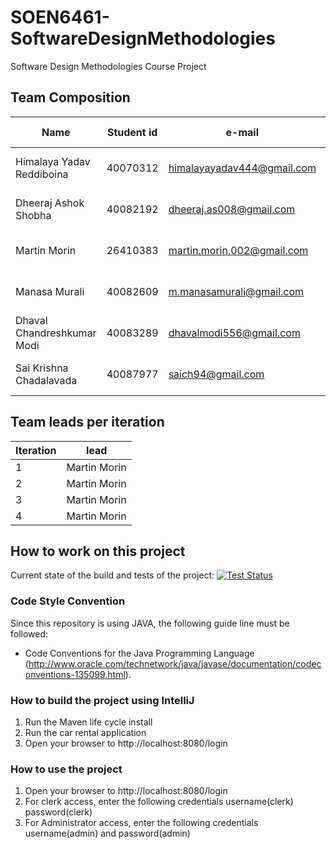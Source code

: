 # SOEN6461-SoftwareDesignMethodologies
 Software Design Methodologies Course Project

## Team Composition

| Name  | Student id | e-mail | phone number | GitHub username |
| --- | --- | --- | --- | ---|
| Himalaya Yadav Reddiboina | 40070312|himalayayadav444@gmail.com |(438) 725-3384|Himalayayadav444 |
|Dheeraj Ashok  Shobha|40082192|dheeraj.as008@gmail.com |(438) 728-1488|RealNameHidden|
|Martin Morin| 26410383 |martin.morin.002@gmail.com |(438) 401-8225|martin-morin|
|Manasa Murali|40082609|m.manasamurali@gmail.com |(514) 692-2595|manasamurali|
|Dhaval Chandreshkumar Modi|40083289|dhavalmodi556@gmail.com |(514) 638-0925|Modidhaval112|
|Sai Krishna Chadalavada|40087977|saich94@gmail.com |(514) 553-5064|saich9424


## Team leads per iteration

| Iteration | lead |
| --- | --- |
|1 | Martin Morin |
|2 | Martin Morin |
|3 | Martin Morin |
|4 | Martin Morin |

## How to work on this project

Current state of the build and tests of the project:
[![Test Status](https://github.com/martin-morin/SOEN6461-SoftwareDesignMethodologies/workflows/Java%20CI/badge.svg)](https://github.com/martin-morin/SOEN6461-SoftwareDesignMethodologies/actions)


### Code Style Convention
Since this repository is using JAVA, the following guide line must be followed:

* Code Conventions for the Java Programming Language (http://www.oracle.com/technetwork/java/javase/documentation/codeconventions-135099.html).

### How to build the project using IntelliJ

1. Run the Maven life cycle install
2. Run the car rental application
3. Open your browser to http://localhost:8080/login

### How to use the project
1. Open your browser to http://localhost:8080/login
2. For clerk access, enter the following credentials username(clerk) password(clerk)
3. For Administrator access, enter the following credentials username(admin) and password(admin)

